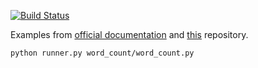 [![Build Status](https://travis-ci.org/nicosmaris/flink-piepeline.svg?branch=master)](https://travis-ci.org/nicosmaris/flink-pipeline)

Examples from [official documentation](https://ci.apache.org/projects/flink/flink-docs-release-1.5/dev/stream/python.html) and [this](https://github.com/wdm0006/flink-python-examples) repository.

`python runner.py word_count/word_count.py`
